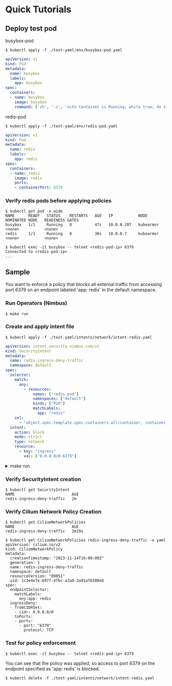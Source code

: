 # Quick Tutorials

## Deploy test pod

busybox-pod

```
$ kubectl apply -f ./test-yaml/env/busybox-pod.yaml
```

```yaml
apiVersion: v1
kind: Pod
metadata:
  name: busybox
  labels:
    app: busybox
spec:
  containers:
  - name: busybox
    image: busybox
    command: ['sh', '-c', 'echo Container is Running; while true; do sleep 3600; done']
```


redis-pod
```
$ kubectl apply -f ./test-yaml/env/redis-pod.yaml
```
```yaml
apiVersion: v1
kind: Pod
metadata:
  name: redis
  labels:
    app: redis
spec:
  containers:
  - name: redis
    image: redis
    ports:
    - containerPort: 6379
```

### Verify redis pods before applying policies
```
$ kubectl get pod -o wide
NAME      READY   STATUS    RESTARTS   AGE   IP           NODE        NOMINATED NODE   READINESS GATES
busybox   1/1     Running   0          47s   10.0.0.207   kubearmor   <none>           <none>
redis     1/1     Running   0          30s   10.0.0.7     kubearmor   <none>           <none>
```
```
$ kubectl exec -it busybox -- telnet <redis-pod-ip> 6379
Connected to <redis-pod-ip>
...
```

## Sample
You want to enforce a policy that blocks all external traffic from accessing port 6379 on an endpoint labeled 'app: redis' in the default namespace.

### Run Operators (Nimbus)
```
$ make run
```

### Create and apply intent file
```
$ kubectl apply -f ./test-yaml/intents/network/intent-redis.yaml
```
```yaml
apiVersion: intent.security.nimbus.com/v1
kind: SecurityIntent
metadata:
  name: redis-ingress-deny-traffic
  namespace: default
spec:
  selector:
    match:
      any:
        - resources:
            names: ["redis-pod"]
            namespaces: ["default"]
            kinds: ["Pod"]
            matchLabels:
              app: "redis"
    cel:
      - "object.spec.template.spec.containers.all(container, container.ports.any(port, port.number == 6379))"
  intent: 
    action: block
    mode: strict
    type: network
    resource: 
      - key: "ingress"
        val: ["0.0.0.0/0-6379"]

```
<details>
  <summary>make run</summary>
  cclab@kubearmor:~/nimbus$ make run
make: go: Permission denied
test -s /home/cclab/nimbus/bin/controller-gen && /home/cclab/nimbus/bin/controller-gen --version | grep -q v0.13.0 || \
GOBIN=/home/cclab/nimbus/bin go install sigs.k8s.io/controller-tools/cmd/controller-gen@v0.13.0
/home/cclab/nimbus/bin/controller-gen rbac:roleName=manager-role crd webhook paths="./..." output:crd:artifacts:config=config/crd/bases
/home/cclab/nimbus/bin/controller-gen object:headerFile="hack/boilerplate.go.txt" paths="./..."
go fmt ./...
go vet ./...
go: downloading github.com/onsi/ginkgo/v2 v2.11.0
go: downloading github.com/onsi/gomega v1.27.10
go run ./main.go
2023-11-14T15:56:47Z	INFO	setup	starting manager
2023-11-14T15:56:47Z	INFO	controller-runtime.metrics	Starting metrics server
2023-11-14T15:56:47Z	INFO	starting server	{"kind": "health probe", "addr": "[::]:8081"}
2023-11-14T15:56:47Z	INFO	controller-runtime.metrics	Serving metrics server	{"bindAddress": ":8080", "secure": false}
2023-11-14T15:56:47Z	INFO	Starting EventSource	{"controller": "securityintent", "controllerGroup": "intent.security.nimbus.com", "controllerKind": "SecurityIntent", "source": "kind source: *v1.SecurityIntent"}
2023-11-14T15:56:47Z	INFO	Starting Controller	{"controller": "securityintent", "controllerGroup": "intent.security.nimbus.com", "controllerKind": "SecurityIntent"}
2023-11-14T15:56:47Z	INFO	Starting workers	{"controller": "securityintent", "controllerGroup": "intent.security.nimbus.com", "controllerKind": "SecurityIntent", "worker count": 1}
2023-11-14T16:00:00Z	INFO	SecurityIntent object fetched	{"controller": "securityintent", "controllerGroup": "intent.security.nimbus.com", "controllerKind": "SecurityIntent", "SecurityIntent": {"name":"redis-ingress-deny-traffic","namespace":"default"}, "namespace": "default", "name": "redis-ingress-deny-traffic", "reconcileID": "f1f990e8-35d2-4dfb-8107-164a916cfb2f", "intent": "redis-ingress-deny-traffic"}
2023-11-14T16:00:00Z	INFO	Applied CiliumNetworkPolicy	{"controller": "securityintent", "controllerGroup": "intent.security.nimbus.com", "controllerKind": "SecurityIntent", "SecurityIntent": {"name":"redis-ingress-deny-traffic","namespace":"default"}, "namespace": "default", "name": "redis-ingress-deny-traffic", "reconcileID": "f1f990e8-35d2-4dfb-8107-164a916cfb2f", "policy": {"namespace": "default", "name": "redis-ingress-deny-traffic"}}
2023-11-14T16:00:00Z	INFO	Successfully reconciled SecurityIntent	{"controller": "securityintent", "controllerGroup": "intent.security.nimbus.com", "controllerKind": "SecurityIntent", "SecurityIntent": {"name":"redis-ingress-deny-traffic","namespace":"default"}, "namespace": "default", "name": "redis-ingress-deny-traffic", "reconcileID": "f1f990e8-35d2-4dfb-8107-164a916cfb2f", "intent": "redis-ingress-deny-traffic"}
</details>



### Verify SecurityIntent creation
```
$ kubectl get SecurityIntent
NAME                         AGE
redis-ingress-deny-traffic   2m

```

### Verify Cilium Network Policy Creation
```
$ kubectl get CiliumNetworkPolicies
NAME                         AGE
redis-ingress-deny-traffic   2m19s
```
```
$ kubectl get CiliumNetworkPolicies redis-ingress-deny-traffic -o yaml
apiVersion: cilium.io/v2
kind: CiliumNetworkPolicy
metadata:
  creationTimestamp: "2023-11-14T16:00:00Z"
  generation: 1
  name: redis-ingress-deny-traffic
  namespace: default
  resourceVersion: "89051"
  uid: 1c3e4e7e-697f-4fbc-a3a8-3a91af6380e6
spec:
  endpointSelector:
    matchLabels:
      any:app: redis
  ingressDeny:
  - fromCIDRSet:
    - cidr: 0.0.0.0/0
    toPorts:
    - ports:
      - port: "6379"
        protocol: TCP
```

### Test for policy enforcement
```
$ kubectl exec -it busybox -- telnet <redis-pod-ip> 6379
```
You can see that the policy was applied, so access to port 6379 on the endpoint specified as 'app: redis' is blocked.


```
$ kubectl delete -f ./test-yaml/intents/network/intent-redis.yaml
```